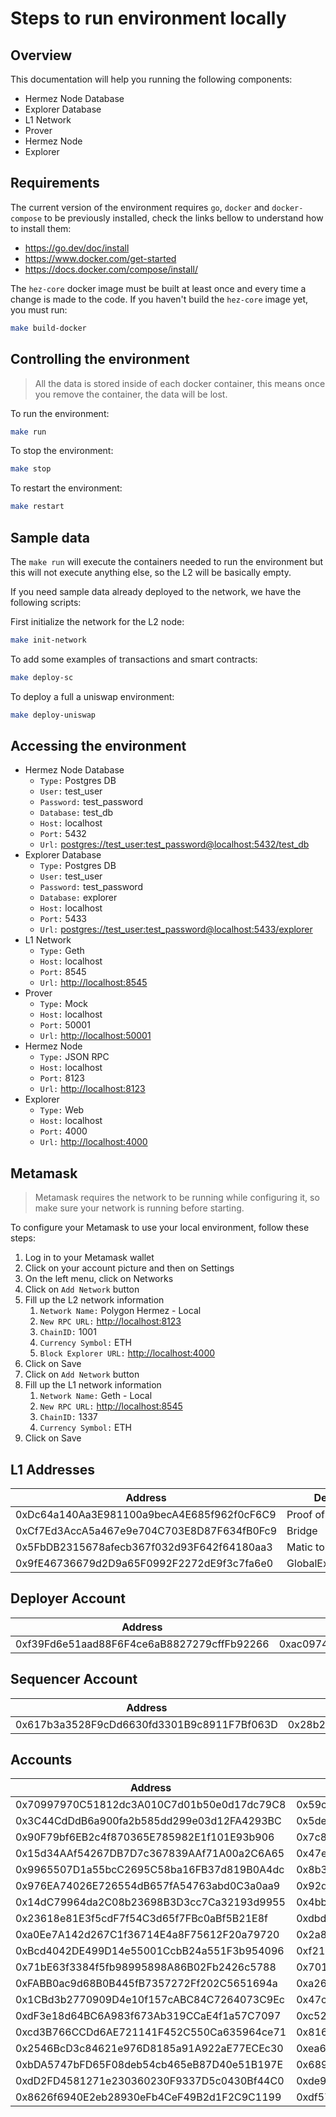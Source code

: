 # Steps to run environment locally

## Overview

This documentation will help you running the following components:

- Hermez Node Database
- Explorer Database
- L1 Network
- Prover
- Hermez Node
- Explorer

## Requirements

The current version of the environment requires `go`, `docker` and `docker-compose` to be previously installed, check the links bellow to understand how to install them:

- <https://go.dev/doc/install>
- <https://www.docker.com/get-started>
- <https://docs.docker.com/compose/install/>

The `hez-core` docker image must be built at least once and every time a change is made to the code.
If you haven't build the `hez-core` image yet, you must run:

```bash
make build-docker
```

## Controlling the environment

> All the data is stored inside of each docker container, this means once you remove the container, the data will be lost.

To run the environment:

```bash
make run
```

To stop the environment:

```bash
make stop
```

To restart the environment:

```bash
make restart
```

## Sample data

The `make run` will execute the containers needed to run the environment but this will not execute anything else, so the L2 will be basically empty.

If you need sample data already deployed to the network, we have the following scripts:

First initialize the network for the L2 node:

```bash
make init-network
```

To add some examples of transactions and smart contracts:

```bash
make deploy-sc
```

To deploy a full a uniswap environment:

```bash
make deploy-uniswap
```

## Accessing the environment

- Hermez Node Database 
  - `Type:` Postgres DB
  - `User:` test_user
  - `Password:` test_password
  - `Database:` test_db
  - `Host:` localhost
  - `Port:` 5432
  - `Url:` <postgres://test_user:test_password@localhost:5432/test_db>
- Explorer Database
  - `Type:` Postgres DB
  - `User:` test_user
  - `Password:` test_password
  - `Database:` explorer
  - `Host:` localhost
  - `Port:` 5433
  - `Url:` <postgres://test_user:test_password@localhost:5433/explorer>
- L1 Network
  - `Type:` Geth
  - `Host:` localhost
  - `Port:` 8545
  - `Url:` <http://localhost:8545>
- Prover
  - `Type:` Mock
  - `Host:` localhost
  - `Port:` 50001
  - `Url:` <http://localhost:50001>
- Hermez Node
  - `Type:` JSON RPC
  - `Host:` localhost
  - `Port:` 8123
  - `Url:` <http://localhost:8123>
- Explorer
  - `Type:` Web
  - `Host:` localhost
  - `Port:` 4000
  - `Url:` <http://localhost:4000>

## Metamask

> Metamask requires the network to be running while configuring it, so make sure your network is running before starting.

To configure your Metamask to use your local environment, follow these steps:

1. Log in to your Metamask wallet
2. Click on your account picture and then on Settings
3. On the left menu, click on Networks
4. Click on `Add Network` button
5. Fill up the L2 network information
    1. `Network Name:` Polygon Hermez - Local
    2. `New RPC URL:` <http://localhost:8123>
    3. `ChainID:` 1001
    4. `Currency Symbol:` ETH
    5. `Block Explorer URL:` <http://localhost:4000>
6. Click on Save
7. Click on `Add Network` button
8. Fill up the L1 network information
    1. `Network Name:` Geth - Local
    2. `New RPC URL:` <http://localhost:8545>
    3. `ChainID:` 1337
    4. `Currency Symbol:` ETH
9. Click on Save

## L1 Addresses

| Address | Description |
|---|---|
| 0xDc64a140Aa3E981100a9becA4E685f962f0cF6C9 | Proof of Efficiency |
| 0xCf7Ed3AccA5a467e9e704C703E8D87F634fB0Fc9 | Bridge |
| 0x5FbDB2315678afecb367f032d93F642f64180aa3 | Matic token |
| 0x9fE46736679d2D9a65F0992F2272dE9f3c7fa6e0 | GlobalExitRootManager |

## Deployer Account

| Address | Private Key |
|---|---|
| 0xf39Fd6e51aad88F6F4ce6aB8827279cffFb92266 | 0xac0974bec39a17e36ba4a6b4d238ff944bacb478cbed5efcae784d7bf4f2ff80 |

## Sequencer Account

| Address | Private Key |
|---|---|
| 0x617b3a3528F9cDd6630fd3301B9c8911F7Bf063D | 0x28b2b0318721be8c8339199172cd7cc8f5e273800a35616ec893083a4b32c02e |

## Accounts

| Address | Private Key |
|---|---|
| 0x70997970C51812dc3A010C7d01b50e0d17dc79C8 | 0x59c6995e998f97a5a0044966f0945389dc9e86dae88c7a8412f4603b6b78690d |
| 0x3C44CdDdB6a900fa2b585dd299e03d12FA4293BC | 0x5de4111afa1a4b94908f83103eb1f1706367c2e68ca870fc3fb9a804cdab365a |
| 0x90F79bf6EB2c4f870365E785982E1f101E93b906 | 0x7c852118294e51e653712a81e05800f419141751be58f605c371e15141b007a6 |
| 0x15d34AAf54267DB7D7c367839AAf71A00a2C6A65 | 0x47e179ec197488593b187f80a00eb0da91f1b9d0b13f8733639f19c30a34926a |
| 0x9965507D1a55bcC2695C58ba16FB37d819B0A4dc | 0x8b3a350cf5c34c9194ca85829a2df0ec3153be0318b5e2d3348e872092edffba |
| 0x976EA74026E726554dB657fA54763abd0C3a0aa9 | 0x92db14e403b83dfe3df233f83dfa3a0d7096f21ca9b0d6d6b8d88b2b4ec1564e |
| 0x14dC79964da2C08b23698B3D3cc7Ca32193d9955 | 0x4bbbf85ce3377467afe5d46f804f221813b2bb87f24d81f60f1fcdbf7cbf4356 |
| 0x23618e81E3f5cdF7f54C3d65f7FBc0aBf5B21E8f | 0xdbda1821b80551c9d65939329250298aa3472ba22feea921c0cf5d620ea67b97 |
| 0xa0Ee7A142d267C1f36714E4a8F75612F20a79720 | 0x2a871d0798f97d79848a013d4936a73bf4cc922c825d33c1cf7073dff6d409c6 |
| 0xBcd4042DE499D14e55001CcbB24a551F3b954096 | 0xf214f2b2cd398c806f84e317254e0f0b801d0643303237d97a22a48e01628897 |
| 0x71bE63f3384f5fb98995898A86B02Fb2426c5788 | 0x701b615bbdfb9de65240bc28bd21bbc0d996645a3dd57e7b12bc2bdf6f192c82 |
| 0xFABB0ac9d68B0B445fB7357272Ff202C5651694a | 0xa267530f49f8280200edf313ee7af6b827f2a8bce2897751d06a843f644967b1 |
| 0x1CBd3b2770909D4e10f157cABC84C7264073C9Ec | 0x47c99abed3324a2707c28affff1267e45918ec8c3f20b8aa892e8b065d2942dd |
| 0xdF3e18d64BC6A983f673Ab319CCaE4f1a57C7097 | 0xc526ee95bf44d8fc405a158bb884d9d1238d99f0612e9f33d006bb0789009aaa |
| 0xcd3B766CCDd6AE721141F452C550Ca635964ce71 | 0x8166f546bab6da521a8369cab06c5d2b9e46670292d85c875ee9ec20e84ffb61 |
| 0x2546BcD3c84621e976D8185a91A922aE77ECEc30 | 0xea6c44ac03bff858b476bba40716402b03e41b8e97e276d1baec7c37d42484a0 |
| 0xbDA5747bFD65F08deb54cb465eB87D40e51B197E | 0x689af8efa8c651a91ad287602527f3af2fe9f6501a7ac4b061667b5a93e037fd |
| 0xdD2FD4581271e230360230F9337D5c0430Bf44C0 | 0xde9be858da4a475276426320d5e9262ecfc3ba460bfac56360bfa6c4c28b4ee0 |
| 0x8626f6940E2eb28930eFb4CeF49B2d1F2C9C1199 | 0xdf57089febbacf7ba0bc227dafbffa9fc08a93fdc68e1e42411a14efcf23656e |
